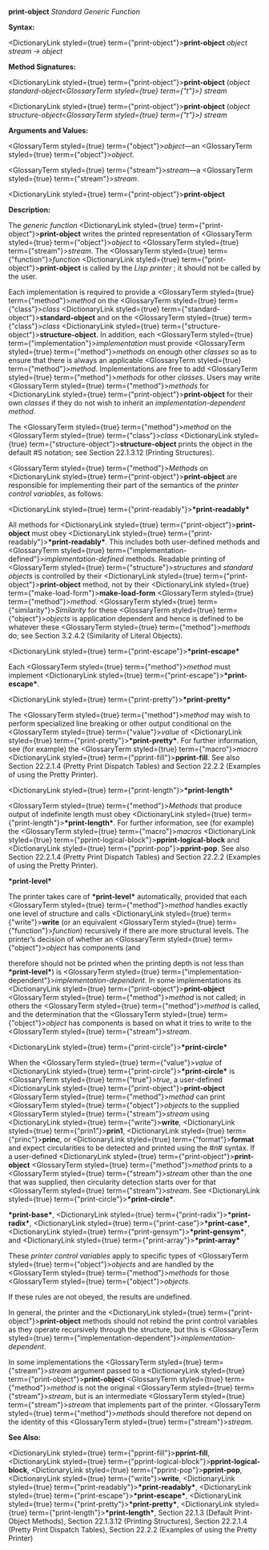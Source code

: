 **print-object** *Standard Generic Function* 



**Syntax:** 



<DictionaryLink styled={true} term={"print-object"}><b>print-object</b></DictionaryLink> *object stream → object* 



**Method Signatures:** 



<DictionaryLink styled={true} term={"print-object"}><b>print-object</b></DictionaryLink> (*object standard-object<GlossaryTerm styled={true} term={"t"}><i>) </i></GlossaryTerm>stream* 



<DictionaryLink styled={true} term={"print-object"}><b>print-object</b></DictionaryLink> (*object structure-object<GlossaryTerm styled={true} term={"t"}><i>) </i></GlossaryTerm>stream* 



**Arguments and Values:** 



<GlossaryTerm styled={true} term={"object"}><i>object</i></GlossaryTerm>—an <GlossaryTerm styled={true} term={"object"}><i>object</i></GlossaryTerm>. 



<GlossaryTerm styled={true} term={"stream"}><i>stream</i></GlossaryTerm>—a <GlossaryTerm styled={true} term={"stream"}><i>stream</i></GlossaryTerm>. 







 



 



<DictionaryLink styled={true} term={"print-object"}><b>print-object</b></DictionaryLink> 



**Description:** 



The *generic function* <DictionaryLink styled={true} term={"print-object"}><b>print-object</b></DictionaryLink> writes the printed representation of <GlossaryTerm styled={true} term={"object"}><i>object</i></GlossaryTerm> to <GlossaryTerm styled={true} term={"stream"}><i>stream</i></GlossaryTerm>. The <GlossaryTerm styled={true} term={"function"}><i>function</i></GlossaryTerm> <DictionaryLink styled={true} term={"print-object"}><b>print-object</b></DictionaryLink> is called by the *Lisp printer* ; it should not be called by the user. 



Each implementation is required to provide a <GlossaryTerm styled={true} term={"method"}><i>method</i></GlossaryTerm> on the <GlossaryTerm styled={true} term={"class"}><i>class</i></GlossaryTerm> <DictionaryLink styled={true} term={"standard-object"}><b>standard-object</b></DictionaryLink> and on the <GlossaryTerm styled={true} term={"class"}><i>class</i></GlossaryTerm> <DictionaryLink styled={true} term={"structure-object"}><b>structure-object</b></DictionaryLink>. In addition, each <GlossaryTerm styled={true} term={"implementation"}><i>implementation</i></GlossaryTerm> must provide <GlossaryTerm styled={true} term={"method"}><i>methods</i></GlossaryTerm> on enough other *classes* so as to ensure that there is always an applicable <GlossaryTerm styled={true} term={"method"}><i>method</i></GlossaryTerm>. Implementations are free to add <GlossaryTerm styled={true} term={"method"}><i>methods</i></GlossaryTerm> for other *classes*. Users may write <GlossaryTerm styled={true} term={"method"}><i>methods</i></GlossaryTerm> for <DictionaryLink styled={true} term={"print-object"}><b>print-object</b></DictionaryLink> for their own *classes* if they do not wish to inherit an *implementation-dependent method*. 



The <GlossaryTerm styled={true} term={"method"}><i>method</i></GlossaryTerm> on the <GlossaryTerm styled={true} term={"class"}><i>class</i></GlossaryTerm> <DictionaryLink styled={true} term={"structure-object"}><b>structure-object</b></DictionaryLink> prints the object in the default #S notation; see Section 22.1.3.12 (Printing Structures). 



<GlossaryTerm styled={true} term={"method"}><i>Methods</i></GlossaryTerm> on <DictionaryLink styled={true} term={"print-object"}><b>print-object</b></DictionaryLink> are responsible for implementing their part of the semantics of the *printer control variables*, as follows: 



<DictionaryLink styled={true} term={"print-readably"}><b>\*print-readably\*</b></DictionaryLink> 



All methods for <DictionaryLink styled={true} term={"print-object"}><b>print-object</b></DictionaryLink> must obey <DictionaryLink styled={true} term={"print-readably"}><b>\*print-readably\*</b></DictionaryLink>. This includes both user-defined methods and <GlossaryTerm styled={true} term={"implementation-defined"}><i>implementation-defined</i></GlossaryTerm> methods. Readable printing of <GlossaryTerm styled={true} term={"structure"}><i>structures</i></GlossaryTerm> and *standard objects* is controlled by their <DictionaryLink styled={true} term={"print-object"}><b>print-object</b></DictionaryLink> method, not by their <DictionaryLink styled={true} term={"make-load-form"}><b>make-load-form</b></DictionaryLink> <GlossaryTerm styled={true} term={"method"}><i>method</i></GlossaryTerm>. <GlossaryTerm styled={true} term={"similarity"}><i>Similarity</i></GlossaryTerm> for these <GlossaryTerm styled={true} term={"object"}><i>objects</i></GlossaryTerm> is application dependent and hence is defined to be whatever these <GlossaryTerm styled={true} term={"method"}><i>methods</i></GlossaryTerm> do; see Section 3.2.4.2 (Similarity of Literal Objects). 



<DictionaryLink styled={true} term={"print-escape"}><b>\*print-escape\*</b></DictionaryLink> 



Each <GlossaryTerm styled={true} term={"method"}><i>method</i></GlossaryTerm> must implement <DictionaryLink styled={true} term={"print-escape"}><b>\*print-escape\*</b></DictionaryLink>. 



<DictionaryLink styled={true} term={"print-pretty"}><b>\*print-pretty\*</b></DictionaryLink> 



The <GlossaryTerm styled={true} term={"method"}><i>method</i></GlossaryTerm> may wish to perform specialized line breaking or other output conditional on the <GlossaryTerm styled={true} term={"value"}><i>value</i></GlossaryTerm> of <DictionaryLink styled={true} term={"print-pretty"}><b>\*print-pretty\*</b></DictionaryLink>. For further information, see (for example) the <GlossaryTerm styled={true} term={"macro"}><i>macro</i></GlossaryTerm> <DictionaryLink styled={true} term={"pprint-fill"}><b>pprint-fill</b></DictionaryLink>. See also Section 22.2.1.4 (Pretty Print Dispatch Tables) and Section 22.2.2 (Examples of using the Pretty Printer). 



<DictionaryLink styled={true} term={"print-length"}><b>\*print-length\*</b></DictionaryLink> 



<GlossaryTerm styled={true} term={"method"}><i>Methods</i></GlossaryTerm> that produce output of indefinite length must obey <DictionaryLink styled={true} term={"print-length"}><b>\*print-length\*</b></DictionaryLink>. For further information, see (for example) the <GlossaryTerm styled={true} term={"macro"}><i>macros</i></GlossaryTerm> <DictionaryLink styled={true} term={"pprint-logical-block"}><b>pprint-logical-block</b></DictionaryLink> and <DictionaryLink styled={true} term={"pprint-pop"}><b>pprint-pop</b></DictionaryLink>. See also Section 22.2.1.4 (Pretty Print Dispatch Tables) and Section 22.2.2 (Examples of using the Pretty Printer). 



**\*print-level\*** 



The printer takes care of **\*print-level\*** automatically, provided that each <GlossaryTerm styled={true} term={"method"}><i>method</i></GlossaryTerm> handles exactly one level of structure and calls <DictionaryLink styled={true} term={"write"}><b>write</b></DictionaryLink> (or an equivalent <GlossaryTerm styled={true} term={"function"}><i>function</i></GlossaryTerm>) recursively if there are more structural levels. The printer’s decision of whether an <GlossaryTerm styled={true} term={"object"}><i>object</i></GlossaryTerm> has components (and 







 



 



therefore should not be printed when the printing depth is not less than **\*print-level\***) is <GlossaryTerm styled={true} term={"implementation-dependent"}><i>implementation-dependent</i></GlossaryTerm>. In some implementations its <DictionaryLink styled={true} term={"print-object"}><b>print-object</b></DictionaryLink> <GlossaryTerm styled={true} term={"method"}><i>method</i></GlossaryTerm> is not called; in others the <GlossaryTerm styled={true} term={"method"}><i>method</i></GlossaryTerm> is called, and the determination that the <GlossaryTerm styled={true} term={"object"}><i>object</i></GlossaryTerm> has components is based on what it tries to write to the <GlossaryTerm styled={true} term={"stream"}><i>stream</i></GlossaryTerm>. 



<DictionaryLink styled={true} term={"print-circle"}><b>\*print-circle\*</b></DictionaryLink> 



When the <GlossaryTerm styled={true} term={"value"}><i>value</i></GlossaryTerm> of <DictionaryLink styled={true} term={"print-circle"}><b>\*print-circle\*</b></DictionaryLink> is <GlossaryTerm styled={true} term={"true"}><i>true</i></GlossaryTerm>, a user-defined <DictionaryLink styled={true} term={"print-object"}><b>print-object</b></DictionaryLink> <GlossaryTerm styled={true} term={"method"}><i>method</i></GlossaryTerm> can print <GlossaryTerm styled={true} term={"object"}><i>objects</i></GlossaryTerm> to the supplied <GlossaryTerm styled={true} term={"stream"}><i>stream</i></GlossaryTerm> using <DictionaryLink styled={true} term={"write"}><b>write</b></DictionaryLink>, <DictionaryLink styled={true} term={"prin1"}><b>prin1</b></DictionaryLink>, <DictionaryLink styled={true} term={"princ"}><b>princ</b></DictionaryLink>, or <DictionaryLink styled={true} term={"format"}><b>format</b></DictionaryLink> and expect circularities to be detected and printed using the #*n*# syntax. If a user-defined <DictionaryLink styled={true} term={"print-object"}><b>print-object</b></DictionaryLink> <GlossaryTerm styled={true} term={"method"}><i>method</i></GlossaryTerm> prints to a <GlossaryTerm styled={true} term={"stream"}><i>stream</i></GlossaryTerm> other than the one that was supplied, then circularity detection starts over for that <GlossaryTerm styled={true} term={"stream"}><i>stream</i></GlossaryTerm>. See <DictionaryLink styled={true} term={"print-circle"}><b>\*print-circle\*</b></DictionaryLink>. 



**\*print-base\***, <DictionaryLink styled={true} term={"print-radix"}><b>\*print-radix\*</b></DictionaryLink>, <DictionaryLink styled={true} term={"print-case"}><b>\*print-case\*</b></DictionaryLink>, <DictionaryLink styled={true} term={"print-gensym"}><b>\*print-gensym\*</b></DictionaryLink>, and <DictionaryLink styled={true} term={"print-array"}><b>\*print-array\*</b></DictionaryLink> 



These *printer control variables* apply to specific types of <GlossaryTerm styled={true} term={"object"}><i>objects</i></GlossaryTerm> and are handled by the <GlossaryTerm styled={true} term={"method"}><i>methods</i></GlossaryTerm> for those <GlossaryTerm styled={true} term={"object"}><i>objects</i></GlossaryTerm>. 



If these rules are not obeyed, the results are undefined. 



In general, the printer and the <DictionaryLink styled={true} term={"print-object"}><b>print-object</b></DictionaryLink> methods should not rebind the print control variables as they operate recursively through the structure, but this is <GlossaryTerm styled={true} term={"implementation-dependent"}><i>implementation-dependent</i></GlossaryTerm>. 



In some implementations the <GlossaryTerm styled={true} term={"stream"}><i>stream</i></GlossaryTerm> argument passed to a <DictionaryLink styled={true} term={"print-object"}><b>print-object</b></DictionaryLink> <GlossaryTerm styled={true} term={"method"}><i>method</i></GlossaryTerm> is not the original <GlossaryTerm styled={true} term={"stream"}><i>stream</i></GlossaryTerm>, but is an intermediate <GlossaryTerm styled={true} term={"stream"}><i>stream</i></GlossaryTerm> that implements part of the printer. <GlossaryTerm styled={true} term={"method"}><i>methods</i></GlossaryTerm> should therefore not depend on the identity of this <GlossaryTerm styled={true} term={"stream"}><i>stream</i></GlossaryTerm>. 



**See Also:** 



<DictionaryLink styled={true} term={"pprint-fill"}><b>pprint-fill</b></DictionaryLink>, <DictionaryLink styled={true} term={"pprint-logical-block"}><b>pprint-logical-block</b></DictionaryLink>, <DictionaryLink styled={true} term={"pprint-pop"}><b>pprint-pop</b></DictionaryLink>, <DictionaryLink styled={true} term={"write"}><b>write</b></DictionaryLink>, <DictionaryLink styled={true} term={"print-readably"}><b>\*print-readably\*</b></DictionaryLink>, <DictionaryLink styled={true} term={"print-escape"}><b>\*print-escape\*</b></DictionaryLink>, <DictionaryLink styled={true} term={"print-pretty"}><b>\*print-pretty\*</b></DictionaryLink>, <DictionaryLink styled={true} term={"print-length"}><b>\*print-length\*</b></DictionaryLink>, Section 22.1.3 (Default Print-Object Methods), Section 22.1.3.12 (Printing Structures), Section 22.2.1.4 (Pretty Print Dispatch Tables), Section 22.2.2 (Examples of using the Pretty Printer) 



